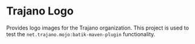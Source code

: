 Trajano Logo
============

Provides logo images for the Trajano organization.  This project is used to
test the `net.trajano.mojo:batik-maven-plugin` functionality.

